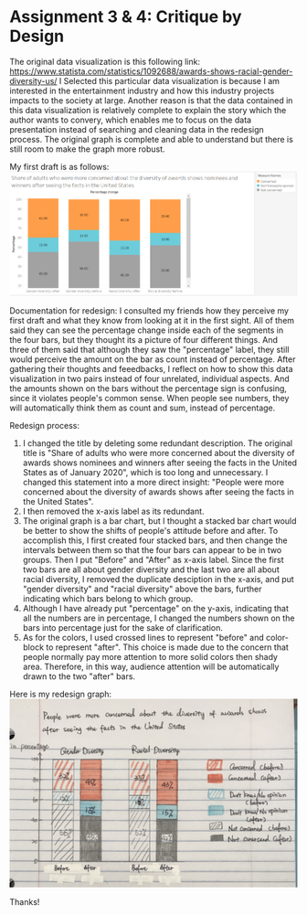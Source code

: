 # Assignment 3 & 4: Critique by Design
The original data visualization is this following link: https://www.statista.com/statistics/1092688/awards-shows-racial-gender-diversity-us/
I Selected this particular data visualization is because I am interested in the entertainment industry and how this industry projects impacts to the society at large. Another reason is that the data contained in this data visualization is relatively complete to explain the story which the author wants to convery, which enables me to focus on the data presentation instead of searching and cleaning data in the redesign process. The original graph is complete and able to understand but there is still room to make the graph more robust.

My first draft is as follows:
![Draft](1.png)

Documentation for redesign:
I consulted my friends how they perceive my first draft and what they know from looking at it in the first sight. All of them said they can see the percentage change inside each of the segments in the four bars, but they thought its a picture of four different things. And three of them said that although they saw the "percentage" label, they still would perceive the amount on the bar as count instead of percentage. After gathering their thoughts and feeedbacks, I reflect on how to show this data visualization in two pairs instead of four unrelated, individual aspects. And the amounts shown on the bars without the percentage sign is confusing, since it violates people's common sense. When people see numbers, they will automatically think them as count and sum, instead of percentage.

Redesign process:
1. I changed the title by deleting some redundant description. The original title is "Share of adults who were more concerned about the diversity of awards shows nominees and winners after seeing the facts in the United States as of January 2020", which is too long and unnecessary. I changed this statement into a more direct insight: "People were more concerned about the diversity of awards shows after seeing the facts in the United States".
2. I then removed the x-axis label as its redundant.
3. The original graph is a bar chart, but I thought a stacked bar chart would be better to show the shifts of people's attitude before and after. To accomplish this, I first created four stacked bars, and then change the intervals between them so that the four bars can appear to be in two groups. Then I put "Before" and "After" as x-axis label. Since the first two bars are all about gender diversity and the last two are all about racial diversity, I removed the duplicate desciption in the x-axis, and put "gender diversity" and "racial diversity" above the bars, further indicating which bars belong to which group.
4. Although I have already put "percentage" on the y-axis, indicating that all the numbers are in percentage, I changed the numbers shown on the bars into percentage just for the sake of clarification.
5. As for the colors, I used crossed lines to represent "before" and color-block to represent "after". This choice is made due to the concern that people normally pay more attention to more solid colors then shady area. Therefore, in this way, audience attention will be automatically drawn to the two "after" bars.

Here is my redesign graph:
![Redesign](7.jpg)

Thanks!
